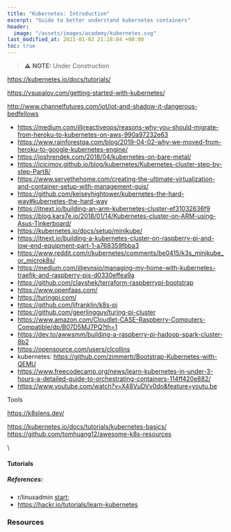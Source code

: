 ```yaml
---
title: "Kubernetes: Introduction"
excerpt: "Guide to better understand kubernetes containers"
header:
  image: "/assets/images/academy/kubernetes.svg"
last_modified_at: 2021-01-02 21:28:04 +00:00
toc: true
---
```


> :warning: **NOTE:** Under Construction

https://kubernetes.io/docs/tutorials/

https://vsupalov.com/getting-started-with-kubernetes/




http://www.channelfutures.com/iot/iot-and-shadow-it-dangerous-bedfellows

* https://medium.com/@reactiveops/reasons-why-you-should-migrate-from-heroku-to-kubernetes-on-aws-990a97232e63
* https://www.rainforestqa.com/blog/2019-04-02-why-we-moved-from-heroku-to-google-kubernetes-engine/
* https://joshrendek.com/2018/04/kubernetes-on-bare-metal/
* https://icicimov.github.io/blog/kubernetes/Kubernetes-cluster-step-by-step-Part8/
* https://www.servethehome.com/creating-the-ultimate-virtualization-and-container-setup-with-management-guis/
* https://github.com/kelseyhightower/kubernetes-the-hard-way#kubernetes-the-hard-way
* https://itnext.io/building-an-arm-kubernetes-cluster-ef31032636f9
* https://blog.kars7e.io/2018/01/14/Kubernetes-cluster-on-ARM-using-Asus-Tinkerboard/
* https://kubernetes.io/docs/setup/minikube/
* https://itnext.io/building-a-kubernetes-cluster-on-raspberry-pi-and-low-end-equipment-part-1-a768359fbba3
* https://www.reddit.com/r/kubernetes/comments/be0415/k3s_minikube_or_microk8s/
* https://medium.com/@evnsio/managing-my-home-with-kubernetes-traefik-and-raspberry-pis-d0330effea9a
* https://github.com/clayshek/terraform-raspberrypi-bootstrap
* https://www.openfaas.com/
* https://turingpi.com/
* https://github.com/ljfranklin/k8s-pi
* https://github.com/geerlingguy/turing-pi-cluster
* https://www.amazon.com/Cloudlet-CASE-Raspberry-Computers-Compatible/dp/B07D5MJ7PQ?th=1
* https://dev.to/awwsmm/building-a-raspberry-pi-hadoop-spark-cluster-8b2
* https://opensource.com/users/clcollins
* kubernetes: https://github.com/zimmertr/Bootstrap-Kubernetes-with-QEMU
* https://www.freecodecamp.org/news/learn-kubernetes-in-under-3-hours-a-detailed-guide-to-orchestrating-containers-114ff420e882/
* https://www.youtube.com/watch?v=X48VuDVv0do&feature=youtu.be

Tools

https://k8slens.dev/

https://kubernetes.io/docs/tutorials/kubernetes-basics/
https://github.com/tomhuang12/awesome-k8s-resources

\
#### Tutorials

##### References:
  * r/linuxadmin [start](https://www.reddit.com/r/linuxadmin/comments/2s924h/how_did_you_get_your_start/cnnw1ma);
  * https://hackr.io/tutorials/learn-kubernetes



### Resources
